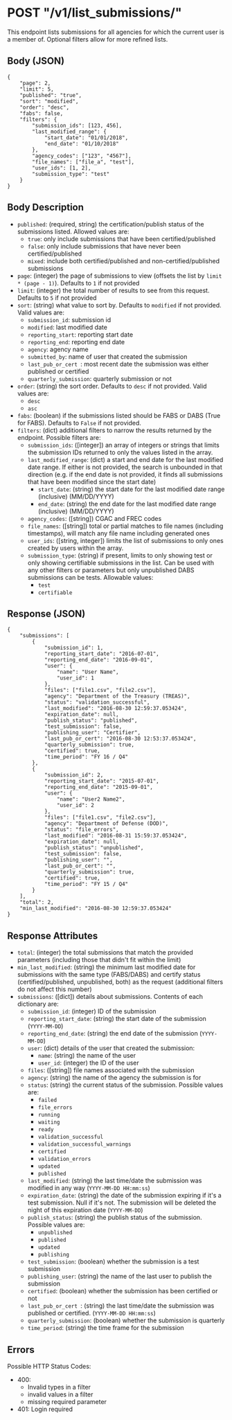 # POST "/v1/list\_submissions/"
This endpoint lists submissions for all agencies for which the current user is a member of. Optional filters allow for more refined lists.

## Body (JSON)
```
{
    "page": 2,
    "limit": 5,
    "published": "true",
    "sort": "modified",
    "order": "desc",
    "fabs": false,
    "filters": {
        "submission_ids": [123, 456],
        "last_modified_range": {
            "start_date": "01/01/2018",
            "end_date": "01/10/2018"
        },
        "agency_codes": ["123", "4567"],
        "file_names": ["file_a", "test"],
        "user_ids": [1, 2],
        "submission_type": "test"
    }
}
```

## Body Description

- `published`: (required, string) the certification/publish status of the submissions listed. Allowed values are:
    - `true`: only include submissions that have been certified/published
    - `false`: only include submissions that have never been certified/published
    - `mixed`: include both certified/published and non-certified/published submissions
- `page`: (integer) the page of submissions to view (offsets the list by `limit * (page - 1)`). Defaults to `1` if not provided
- `limit`: (integer) the total number of results to see from this request. Defaults to `5` if not provided
- `sort`: (string) what value to sort by. Defaults to `modified` if not provided. Valid values are:
    - `submission_id`: submission id
    - `modified`: last modified date
    - `reporting_start`: reporting start date
    - `reporting_end`: reporting end date
    - `agency`: agency name
    - `submitted_by`: name of user that created the submission
    - `last_pub_or_cert `: most recent date the submission was either published or certified
    - `quarterly_submission`: quarterly submission or not
- `order`: (string) the sort order. Defaults to `desc` if not provided. Valid values are:
    - `desc`
    - `asc`
- `fabs`: (boolean) if the submissions listed should be FABS or DABS (True for FABS). Defaults to `False` if not provided.
- `filters`: (dict) additional filters to narrow the results returned by the endpoint. Possible filters are:
    - `submission_ids`: ([integer]) an array of integers or strings that limits the submission IDs returned to only the values listed in the array.
    - `last_modified_range`: (dict) a start and end date for the last modified date range. If either is not provided, the search is unbounded in that direction (e.g. if the end date is not provided, it finds all submissions that have been modified since the start date)
        - `start_date`: (string) the start date for the last modified date range (inclusive) (MM/DD/YYYY)
        - `end_date`: (string) the end date for the last modified date range (inclusive) (MM/DD/YYYY)
    - `agency_codes`: ([string]) CGAC and FREC codes
    - `file_names`: ([string]) total or partial matches to file names (including timestamps), will match any file name including generated ones
    - `user_ids`: ([string, integer]) limits the list of submissions to only ones created by users within the array.
    - `submission_type`: (string) if present, limits to only showing test or only showing certifiable submissions in the list. Can be used with any other filters or parameters but only unpublished DABS submissions can be tests. Allowable values:
      - `test`
      - `certifiable`

## Response (JSON)
```
{
    "submissions": [
        {
            "submission_id": 1,
            "reporting_start_date": "2016-07-01",
            "reporting_end_date": "2016-09-01",
            "user": {
                "name": "User Name",
                "user_id": 1
            },
            "files": ["file1.csv", "file2.csv"],
            "agency": "Department of the Treasury (TREAS)",
            "status": "validation_successful",
            "last_modified": "2016-08-30 12:59:37.053424",
            "expiration_date": null,
            "publish_status": "published",
            "test_submission": false,
            "publishing_user": "Certifier",
            "last_pub_or_cert": "2016-08-30 12:53:37.053424",
            "quarterly_submission": true,
            "certified": true,
            "time_period": "FY 16 / Q4"
        },
        {
            "submission_id": 2,
            "reporting_start_date": "2015-07-01",
            "reporting_end_date": "2015-09-01",
            "user": {
                "name": "User2 Name2",
                "user_id": 2
            },
            "files": ["file1.csv", "file2.csv"],
            "agency": "Department of Defense (DOD)",
            "status": "file_errors",
            "last_modified": "2016-08-31 15:59:37.053424",
            "expiration_date": null,
            "publish_status": "unpublished",
            "test_submission": false,
            "publishing_user": "",
            "last_pub_or_cert": "",
            "quarterly_submission": true,
            "certified": true,
            "time_period": "FY 15 / Q4"
        }
    ],
    "total": 2,
    "min_last_modified": "2016-08-30 12:59:37.053424"
}
```

## Response Attributes

- `total`: (integer) the total submissions that match the provided parameters (including those that didn't fit within the limit)
- `min_last_modified`: (string) the minimum last modified date for submissions with the same type (FABS/DABS) and certify status (certified/published, unpublished, both) as the request (additional filters do not affect this number)
- `submissions`: ([dict]) details about submissions. Contents of each dictionary are:
    - `submission_id`: (integer) ID of the submission
    - `reporting_start_date`: (string) the start date of the submission (`YYYY-MM-DD`)
    - `reporting_end_date`: (string) the end date of the submission (`YYYY-MM-DD`)
    - `user`: (dict) details of the user that created the submission:
        - `name`: (string) the name of the user
        - `user_id`: (integer) the ID of the user
    - `files`: ([string]) file names associated with the submission
    - `agency`: (string) the name of the agency the submission is for
    - `status`: (string) the current status of the submission. Possible values are:
        - `failed`
        - `file_errors`
        - `running`
        - `waiting`
        - `ready`
        - `validation_successful`
        - `validation_successful_warnings`
        - `certified`
        - `validation_errors`
        - `updated`
        - `published`
    - `last_modified`: (string) the last time/date the submission was modified in any way (`YYYY-MM-DD HH:mm:ss`)
    - `expiration_date`: (string) the date of the submission expiring if it's a test submission. Null if it's not. The submission will be deleted the night of this expiration date (`YYYY-MM-DD`)
    - `publish_status`: (string) the publish status of the submission. Possible values are:
        - `unpublished`
        - `published`
        - `updated`
        - `publishing`
    - `test_submission`: (boolean) whether the submission is a test submission
    - `publishing_user`: (string) the name of the last user to publish the submission
    - `certified`: (boolean) whether the submission has been certified or not
    - `last_pub_or_cert `: (string) the last time/date the submission was published or certified. (`YYYY-MM-DD HH:mm:ss`)
    - `quarterly_submission`: (boolean) whether the submission is quarterly
    - `time_period`: (string) the time frame for the submission

## Errors
Possible HTTP Status Codes:

- 400:
    - Invalid types in a filter
    - invalid values in a filter
    - missing required parameter
- 401: Login required